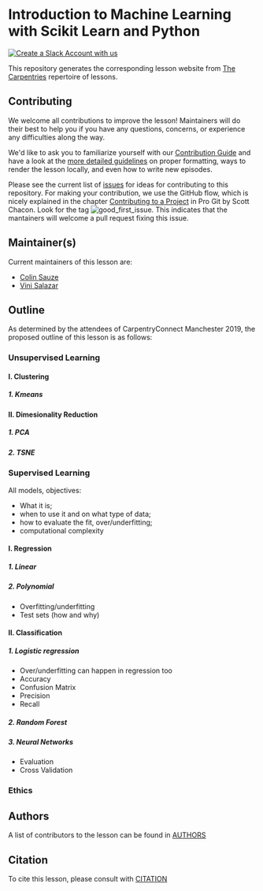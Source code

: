 # Introduction to Machine Learning with Scikit Learn and Python

[![Create a Slack Account with us](https://img.shields.io/badge/Create_Slack_Account-The_Carpentries-071159.svg)](https://swc-slack-invite.herokuapp.com/)

This repository generates the corresponding lesson website from [The Carpentries](https://carpentries.org/) repertoire of lessons. 

## Contributing

We welcome all contributions to improve the lesson! Maintainers will do their best to help you if you have any
questions, concerns, or experience any difficulties along the way.

We'd like to ask you to familiarize yourself with our [Contribution Guide](CONTRIBUTING.md) and have a look at
the [more detailed guidelines][lesson-example] on proper formatting, ways to render the lesson locally, and even
how to write new episodes.

Please see the current list of [issues](https://github.com/carpentries-incubator/machine-learning-novice-sklearn/issues) for ideas for contributing to this
repository. For making your contribution, we use the GitHub flow, which is
nicely explained in the chapter [Contributing to a Project](http://git-scm.com/book/en/v2/GitHub-Contributing-to-a-Project) in Pro Git
by Scott Chacon.
Look for the tag ![good_first_issue](https://img.shields.io/badge/-good%20first%20issue-gold.svg). This indicates that the mantainers will welcome a pull request fixing this issue.  


## Maintainer(s)

Current maintainers of this lesson are:

* [Colin Sauze](https://github.com/colinsauze)
* [Vini Salazar](https://github.com/vinisalazar)

## Outline
As determined by the attendees of CarpentryConnect Manchester 2019, the proposed outline of this lesson is as follows:

### Unsupervised Learning
#### I. Clustering
##### 1. Kmeans
#### II. Dimesionality Reduction
##### 1. PCA
##### 2. TSNE


### Supervised Learning

All models, objectives:
- What it is;
- when to use it and on what type of data;
- how to evaluate the fit, over/underfitting;
- computational complexity


#### I. Regression

##### 1. Linear
##### 2. Polynomial
- Overfitting/underfitting
- Test sets (how and why)

#### II. Classification

##### 1. Logistic regression
- Over/underfitting can happen in regression too
- Accuracy
- Confusion Matrix
- Precision
- Recall


##### 2. Random Forest

##### 3. Neural Networks

- Evaluation
- Cross Validation

### Ethics


## Authors

A list of contributors to the lesson can be found in [AUTHORS](AUTHORS)

## Citation

To cite this lesson, please consult with [CITATION](CITATION)

[lesson-example]: https://carpentries.github.io/lesson-example
